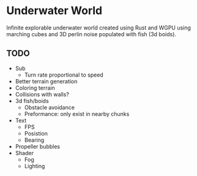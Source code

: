 # Underwater World

Infinite explorable underwater world created using Rust and WGPU using marching cubes and 3D perlin noise populated with fish (3d boids).

## TODO

- Sub
    - Turn rate proportional to speed
- Better terrain generation
- Coloring terrain
- Collisions with walls?
- 3d fish/boids
    - Obstacle avoidance
    - Preformance: only exist in nearby chunks
- Text
    - FPS
    - Posistion
    - Bearing
- Propeller bubbles
- Shader
    - Fog
    - Lighting

